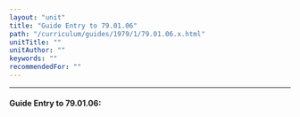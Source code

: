 ```yaml
---
layout: "unit"
title: "Guide Entry to 79.01.06"
path: "/curriculum/guides/1979/1/79.01.06.x.html"
unitTitle: ""
unitAuthor: ""
keywords: ""
recommendedFor: ""
---
```

<body>
<hr/>
<h4>
Guide Entry to 79.01.06:
</h4>
</body>